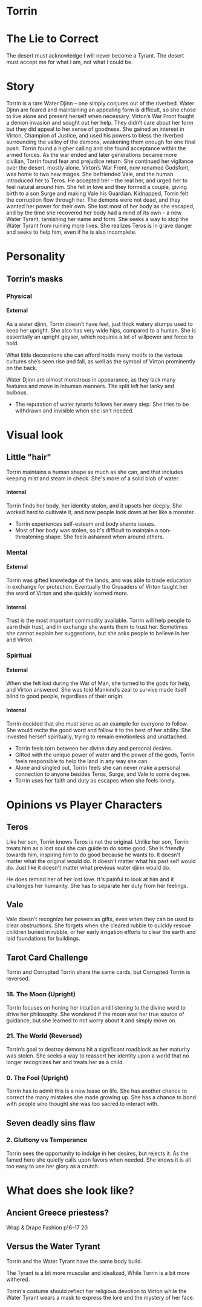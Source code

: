 # Torrin
# The Lie to Correct
The desert must acknowledge I will never become a Tyrant.
The desert must accept me for what I am, not what I could be.
# Story
Torrin is a rare Water Djinn – one simply conjures out of the riverbed. Water Djinn are feared and maintaining an appealing form is difficult, so she chose to live alone and present herself when necessary.
Virton’s War Front fought a demon invasion and sought out her help. They didn’t care about her form but they did appeal to her sense of goodness. She gained an interest in Virton, Champion of Justice, and used his powers to bless the riverbed surrounding the valley of the demons, weakening them enough for one final push. Torrin found a higher calling and she found acceptance within the armed forces. As the war ended and later generations became more civilian, Torrin found fear and prejudice return. She continued her vigilance over the desert, mostly alone.
Virton’s War Front, now renamed Godsfont, was home to two new mages. She befriended Vale, and the human introduced her to Teros. He accepted her – the real her, and urged her to feel natural around him. She fell in love and they formed a couple, giving birth to a son Surge and making Vale his Guardian.
Kidnapped, Torrin felt the corruption flow through her. The demons were not dead, and they wanted her power for their own. She lost most of her body as she escaped, and by the time she recovered her body had a mind of its own – a new Water Tyrant, tarnishing her name and form.
She seeks a way to stop the Water Tyrant from ruining more lives. She realizes Teros is in grave danger and seeks to help him, even if he is also incomplete.
# Personality
## Torrin’s masks
### Physical
#### External
As a water djinn, Torrin doesn’t have feet, just thick watery stumps used to keep her upright. She also has very wide hips, compared to a human. She is essentially an upright geyser, which requires a lot of willpower and force to hold.

What little decorations she can afford holds many motifs to the various cultures she’s seen rise and fall, as well as the symbol of Virton prominently on the back.

Water Djinn are almost monstrous in appearance, as they lack many features and move in inhuman manners. The split left her lanky and bulbous.

- The reputation of water tyrants follows her every step. She tries to be withdrawn and invisible when she isn't needed.

# Visual look
## Little "hair"
Torrin maintains a human shape as much as she can, and that includes keeping mist and steam in check. She's more of a solid blob of water.

#### Internal
Torrin finds her body, her identity stolen, and it upsets her deeply. She worked hard to cultivate it, and now people look down at her like a monster.

- Torrin experiences self-esteem and body shame issues.
- Most of her body was stolen, so it's difficult to maintain a non-threatening shape. She feels ashamed when around others.

### Mental
#### External
Torrin was gifted knowledge of the lands, and was able to trade education in exchange for protection. Eventually the Crusaders of Virton taught her the word of Virton and she quickly learned more.
#### Internal
Trust is the most important commodity available. Torrin will help people to earn their trust, and in exchange she wants them to trust her. Sometimes she cannot explain her suggestions, but she asks people to believe in her and Virton.
### Spiritual
#### External
When she felt lost during the War of Man, she turned to the gods for help, and Virton answered. She was told Mankind’s zeal to survive made itself blind to good people, regardless of their origin.
#### Internal
Torrin decided that she must serve as an example for everyone to follow. She would recite the good word and follow it to the best of her ability. She invested herself spiritually, trying to remain emotionless and unattached.

- Torrin feels torn between her divine duty and personal desires. 
- Gifted with the unique power of water and the power of the gods, Torrin feels responsible to help the land in any way she can.
- Alone and singled out, Torrin feels she can never make a personal connection to anyone besides Teros, Surge, and Vale to some degree.
- Torrin uses her faith and duty as escapes when she feels lonely.

# Opinions vs Player Characters
## Teros
Like her son, Torrin knows Teros is not the original. Unlike her son, Torrin treats him as a lost soul she can guide to do some good. She is friendly towards him, inspiring him to do good because he wants to. It doesn't matter what the original would do. It doesn't matter what his past self would do. Just like it doesn't matter what previous water djinn would do.

He does remind her of her lost love. It's painful to look at him and it challenges her  humanity. She has to separate her duty from her feelings.

## Vale
Vale doesn’t recognize her powers as gifts, even when they can be used to clear obstructions. She forgets when she cleared rubble to quickly rescue children buried in rubble, or her early irrigation efforts to clear the earth and laid foundations for buildings.

## Tarot Card Challenge
Torrin and Corrupted Torrin share the same cards, but Corrupted Torrin is reversed.
### 18. The Moon (Upright)
Torrin focuses on honing her intuition and listening to the divine word to drive her philosophy. She wondered if the moon was her true source of guidance, but she learned to not worry about it and simply move on.
### 21. The World (Reversed)
Torrin’s goal to destroy demons hit a significant roadblock as her maturity was stolen. She seeks a way to reassert her identity upon a world that no longer recognizes her and treats her as a child.
### 0. The Fool (Upright)
Torrin has to admit this is a new lease on life. She has another chance to correct the many mistakes she made growing up. She has a chance to bond with people who thought she was too sacred to interact with.
## Seven deadly sins flaw
### 2. Gluttony vs Temperance
Torrin sees the opportunity to indulge in her desires, but rejects it. As the famed hero she quietly calls upon favors when needed. She knows it is all too easy to use her glory as a crutch.

# What does she look like?
## Ancient Greece priestess?
Wrap & Drape Fashion p16-17 20
## Versus the Water Tyrant
Torrin and the Water Tyrant have the same body build.

The Tyrant is a bit more muscular and idealized, While Torrin is a bit more withered.

Torrin's costume should reflect her religious devotion to Virton while the Water Tyrant wears a mask to express the lore and the mystery of her face.